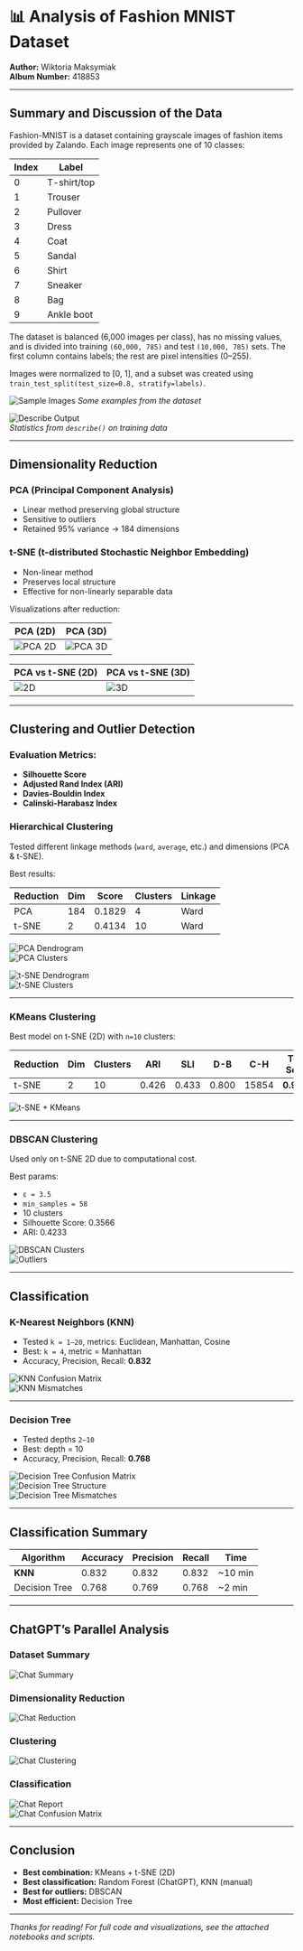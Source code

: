 # 📊 Analysis of Fashion MNIST Dataset
**Author:** Wiktoria Maksymiak  
**Album Number:** 418853  

---

## Summary and Discussion of the Data

Fashion-MNIST is a dataset containing grayscale images of fashion items provided by Zalando. Each image represents one of 10 classes:

| Index | Label        |
|-------|--------------|
| 0     | T-shirt/top  |
| 1     | Trouser      |
| 2     | Pullover     |
| 3     | Dress        |
| 4     | Coat         |
| 5     | Sandal       |
| 6     | Shirt        |
| 7     | Sneaker      |
| 8     | Bag          |
| 9     | Ankle boot   |

The dataset is balanced (6,000 images per class), has no missing values, and is divided into training `(60,000, 785)` and test `(10,000, 785)` sets. The first column contains labels; the rest are pixel intensities (0–255).

Images were normalized to [0, 1], and a subset was created using `train_test_split(test_size=0.8, stratify=labels)`.

![Sample Images](https://github.com/w-maks/Analysis-of-Fashion-Mnist-Dataset/blob/main/Images/1/clothes.png)
*Some examples from the dataset*

![Describe Output](https://github.com/w-maks/Analysis-of-Fashion-Mnist-Dataset/blob/main/Images//1/describe.png)  
*Statistics from `describe()` on training data*

---

## Dimensionality Reduction

### PCA (Principal Component Analysis)
- Linear method preserving global structure
- Sensitive to outliers
- Retained 95% variance → 184 dimensions

### t-SNE (t-distributed Stochastic Neighbor Embedding)
- Non-linear method
- Preserves local structure
- Effective for non-linearly separable data

Visualizations after reduction:

| PCA (2D) | PCA (3D) |
|---------|----------|
| ![PCA 2D](https://github.com/w-maks/Analysis-of-Fashion-Mnist-Dataset/blob/main/Images/2/pca%20180d%20onto%202.png) | ![PCA 3D](https://github.com/w-maks/Analysis-of-Fashion-Mnist-Dataset/blob/main/Images/2/pca%20180d%20onto%203.png) |

| PCA vs t-SNE (2D) | PCA vs t-SNE (3D) |
|------------------|-------------------|
| ![2D](https://github.com/w-maks/Analysis-of-Fashion-Mnist-Dataset/blob/main/Images/2/pca%20tsne%202d.png) | ![3D](https://github.com/w-maks/Analysis-of-Fashion-Mnist-Dataset/blob/main/Images/2/pca%20tsne%203d.png) |

---

## Clustering and Outlier Detection

### Evaluation Metrics:
- **Silhouette Score**
- **Adjusted Rand Index (ARI)**
- **Davies-Bouldin Index**
- **Calinski-Harabasz Index**

### Hierarchical Clustering
Tested different linkage methods (`ward`, `average`, etc.) and dimensions (PCA & t-SNE).

Best results:

| Reduction | Dim | Score | Clusters | Linkage |
|-----------|-----|-------|----------|---------|
| PCA       | 184 | 0.1829 | 4        | Ward    |
| t-SNE     | 2   | 0.4134 | 10       | Ward    |

![PCA Dendrogram](https://github.com/w-maks/Analysis-of-Fashion-Mnist-Dataset/blob/main/Images/3/hierarchical/dendograms/180%2010.png)  
![PCA Clusters](https://github.com/w-maks/Analysis-of-Fashion-Mnist-Dataset/blob/main/Images/3/hierarchical/plots/180%2010.png)

![t-SNE Dendrogram](https://github.com/w-maks/Analysis-of-Fashion-Mnist-Dataset/blob/main/Images/3/hierarchical/dendograms/tsne%2010.png)  
![t-SNE Clusters](https://github.com/w-maks/Analysis-of-Fashion-Mnist-Dataset/blob/main/Images/3/hierarchical/plots/tsne%2010.png)

---

### KMeans Clustering

Best model on t-SNE (2D) with `n=10` clusters:

| Reduction | Dim | Clusters | ARI   | SLI   | D-B  | C-H   | Total Score |
|-----------|-----|----------|-------|-------|------|-------|--------------|
| t-SNE     | 2   | 10       | 0.426 | 0.433 | 0.800 | 15854 | **0.9371**   |

![t-SNE + KMeans](https://github.com/w-maks/Analysis-of-Fashion-Mnist-Dataset/blob/main/Images/3/kmeans/best/tsne.png)

---

### DBSCAN Clustering

Used only on t-SNE 2D due to computational cost.

Best params:
- `ε = 3.5`
- `min_samples = 58`
- 10 clusters
- Silhouette Score: 0.3566
- ARI: 0.4233

![DBSCAN Clusters](https://github.com/w-maks/Analysis-of-Fashion-Mnist-Dataset/blob/main/Images/3/dbscan/clusters.png)  
![Outliers](https://github.com/w-maks/Analysis-of-Fashion-Mnist-Dataset/blob/main/Images/3/dbscan/outliers.png)

---

## Classification

### K-Nearest Neighbors (KNN)

- Tested `k = 1–20`, metrics: Euclidean, Manhattan, Cosine
- Best: `k = 4`, metric = Manhattan
- Accuracy, Precision, Recall: **0.832**

![KNN Confusion Matrix](https://github.com/w-maks/Analysis-of-Fashion-Mnist-Dataset/blob/main/Images/5/knn/cm.png)  
![KNN Mismatches](https://github.com/w-maks/Analysis-of-Fashion-Mnist-Dataset/blob/main/Images/5/knn/wrong.png)

---

### Decision Tree

- Tested depths `2–10`
- Best: depth = 10
- Accuracy, Precision, Recall: **0.768**

![Decision Tree Confusion Matrix](https://github.com/w-maks/Analysis-of-Fashion-Mnist-Dataset/blob/main/Images/5/tree/cm.png)  
![Decision Tree Structure](https://github.com/w-maks/Analysis-of-Fashion-Mnist-Dataset/blob/main/Images/5/tree/depth10.png)  
![Decision Tree Mismatches](https://github.com/w-maks/Analysis-of-Fashion-Mnist-Dataset/blob/main/Images/5/tree/wrong.png)

---

## Classification Summary

| Algorithm     | Accuracy | Precision | Recall | Time     |
|---------------|----------|-----------|--------|----------|
| **KNN**       | 0.832    | 0.832     | 0.832  | ~10 min  |
| Decision Tree | 0.768    | 0.769     | 0.768  | ~2 min   |

---

## ChatGPT’s Parallel Analysis

### Dataset Summary

![Chat Summary](https://github.com/w-maks/Analysis-of-Fashion-Mnist-Dataset/blob/main/Images/chat/summary.png)

### Dimensionality Reduction

![Chat Reduction](https://github.com/w-maks/Analysis-of-Fashion-Mnist-Dataset/blob/main/Images/chat/reduction.png)

### Clustering

![Chat Clustering](https://github.com/w-maks/Analysis-of-Fashion-Mnist-Dataset/blob/main/Images/chat/clusters.png)

### Classification

![Chat Report](https://github.com/w-maks/Analysis-of-Fashion-Mnist-Dataset/blob/main/Images/chat/cr.png)  
![Chat Confusion Matrix](https://github.com/w-maks/Analysis-of-Fashion-Mnist-Dataset/blob/main/Images/chat/cm.png)

---

## Conclusion

- **Best combination:** KMeans + t-SNE (2D)
- **Best classification:** Random Forest (ChatGPT), KNN (manual)
- **Best for outliers:** DBSCAN
- **Most efficient:** Decision Tree

---

*Thanks for reading! For full code and visualizations, see the attached notebooks and scripts.*
